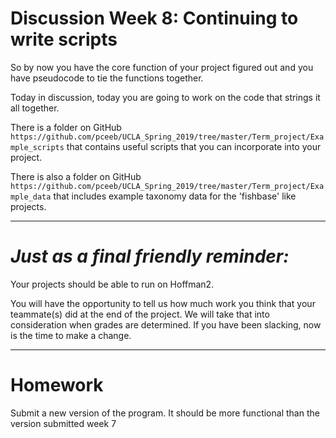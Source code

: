 # Discussion Week 8: Continuing to write scripts

So by now you have the core function of your project figured out and you have pseudocode to tie the functions together.   

Today in discussion, today you are going to work on the code that strings it all together.  

There is a folder on GitHub ```https://github.com/pceeb/UCLA_Spring_2019/tree/master/Term_project/Example_scripts``` that contains useful scripts that you can incorporate into your project.  

There is also a folder on GitHub ```https://github.com/pceeb/UCLA_Spring_2019/tree/master/Term_project/Example_data``` that includes example taxonomy data for the 'fishbase' like projects.

---

# _Just as a final friendly reminder:_

Your projects should be able to run on Hoffman2.

You will have the opportunity to tell us how much work you think that your teammate(s) did at the end of the project.  We will take that into consideration when grades are determined.  If you have been slacking, now is the time to make a change.

---

# Homework

Submit a new version of the program. It should be more functional than the version submitted week 7
